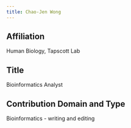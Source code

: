 ```yaml
---
title: Chao-Jen Wong
---
```

## Affiliation
Human Biology, Tapscott Lab


## Title
Bioinformatics Analyst


## Contribution Domain and Type

Bioinformatics - writing and editing
